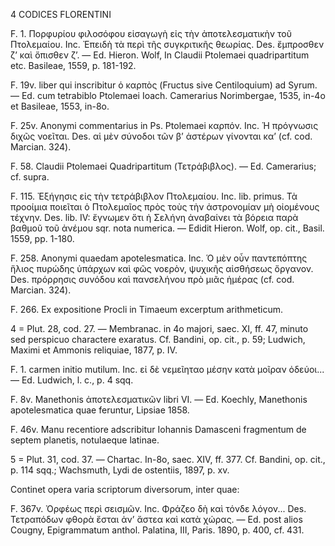 4 CODICES FLORENTINI

F. 1. Πορφυρίου φιλοσόφου εἰσαγωγὴ εἰς τὴν ἀποτελεσματικὴν τοῦ Πτολεμαίου. Inc. Ἐπειδὴ τὰ περὶ τῆς συγκριτικῆς θεωρίας. Des. ἔμπροσθεν ζ’ καὶ ὄπισθεν ζ’. — Ed. Hieron. Wolf, In Claudii Ptolemaei quadripartitum etc. Basileae, 1559, p. 181-192.

F. 19v. <Claudii Ptolemaei> liber qui inscribitur ὁ καρπὸς (Fructus sive Centiloquium) ad Syrum. — Ed. cum tetrabiblo Ptolemaei Ioach. Camerarius Norimbergae, 1535, in-4o et Basileae, 1553, in-8o.

F. 25v. Anonymi commentarius in Ps. Ptolemaei καρπόν. Inc. Ἡ πρόγνωσις διχῶς νοεῖται. Des. αἱ μὲν σύνοδοι τῶν β’ ἀστέρων γίνονται κα’ (cf. cod. Marcian. 324).

F. 58. Claudii Ptolemaei Quadripartitum (Τετράβιβλος). — Ed. Camerarius; cf. supra.

F. 115. Ἐξήγησις εἰς τὴν τετράβιβλον Πτολεμαίου. Inc. lib. primus. Τὰ προοίμια ποιεῖται ὁ Πτολεμαῖος πρὸς τοὺς τὴν ἀστρονομίαν μὴ οἰομένους τέχνην. Des. lib. IV: ἔγνωμεν ὅτι ἡ Σελήνη ἀναβαίνει τὰ βόρεια παρὰ βαθμοῦ τοῦ ἀνέμου sqr. nota numerica. — Edidit Hieron. Wolf, op. cit., Basil. 1559, pp. 1-180.

F. 258. Anonymi quaedam apotelesmatica. Inc. Ὁ μὲν οὖν παντεπόπτης ἥλιος πυρώδης ὑπάρχων καὶ φῶς νοερὸν, ψυχικῆς αἰσθήσεως ὄργανον. Des. πρόρρησις συνόδου καὶ πανσελήνου πρὸ μιᾶς ἡμέρας (cf. cod. Marcian. 324).

F. 266. Ex expositione Procli in Timaeum excerptum arithmeticum.

4 = Plut. 28, cod. 27. — Membranac. in 4o majori, saec. XI, ff. 47, minuto sed perspicuo charactere exaratus. Cf. Bandini, op. cit., p. 59; Ludwich, Maximi et Ammonis reliquiae, 1877, p. IV.

F. 1. <Maximi> carmen initio mutilum. Inc. εἰ δὲ νεμεῖηταο μέσην κατὰ μοῖραν ὀδεύοι... — Ed. Ludwich, l. c., p. 4 sqq.

F. 8v. Manethonis ἀποτελεσματικῶν libri VI. — Ed. Koechly, Manethonis apotelesmatica quae feruntur, Lipsiae 1858.

F. 46v. Manu recentiore adscribitur Iohannis Damasceni fragmentum de septem planetis, notulaeque latinae.

5 = Plut. 31, cod. 37. — Chartac. In-8o, saec. XIV, ff. 377. Cf. Bandini, op. cit., p. 114 sqq.; Wachsmuth, Lydi de ostentiis, 1897, p. xv.

Continet opera varia scriptorum diversorum, inter quae:

F. 367v. Ὀρφέως περὶ σεισμῶν. Inc. Φράζεο δὴ καὶ τόνδε λόγον... Des. Τετραπόδων φθορὰ ἔσται ἀν’ ἄστεα καὶ κατὰ χώρας. — Ed. post alios Cougny, Epigrammatum anthol. Palatina, III, Paris. 1890, p. 400, cf. 431.